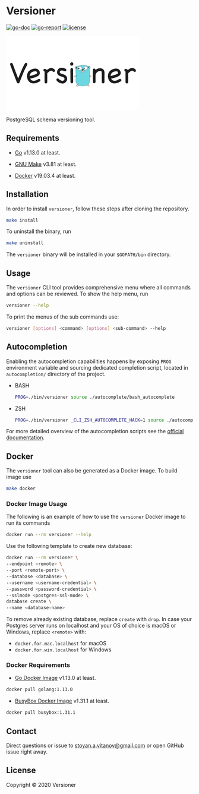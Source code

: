 # Versioner

[![go-doc](https://godoc.org/github.com/vitanovs/versioner?status.svg)](https://pkg.go.dev/github.com/vitanovs/versioner?tab=overview)
[![go-report](https://goreportcard.com/badge/github.com/vitanovs/versioner)](https://goreportcard.com/report/github.com/vitanovs/versioner)
[![license](https://img.shields.io/badge/license-BSD%202--Clause-orange.svg)](https://github.com/vitanovs/versioner/blob/master/LICENSE)

![versioner-logo](https://github.com/vitanovs/versioner/blob/master/doc/images/logo.png)

PostgreSQL schema versioning tool.

## Requirements

* [Go](https://golang.org/) v1.13.0 at least.

* [GNU Make](https://www.gnu.org/software/make/) v3.81 at least.

* [Docker](https://www.docker.com) v19.03.4 at least.

## Installation

In order to install `versioner`, follow these steps after
cloning the repository.

```sh
make install
```

To uninstall the binary, run

```sh
make uninstall
```

The `versioner` binary will be installed in your `$GOPATH/bin` directory.

## Usage

The `versioner` CLI tool provides comprehensive menu where all commands and options can be reviewed. To show the help menu, run

```sh
versioner --help
```

To print the menus of the sub commands use:

```sh
versioner [options] <command> [options] <sub-command> --help
```

## Autocompletion

Enabling the autocompletion capabilities happens by exposing `PROG` environment variable and
sourcing dedicated completion script, located in `autocompletion/` directory of the project.

* BASH

    ```sh
    PROG=./bin/versioner source ./autocomplete/bash_autocomplete
    ```

* ZSH

    ```sh
    PROG=./bin/versioner _CLI_ZSH_AUTOCOMPLETE_HACK=1 source ./autocomplete/zsh_autocomplete
    ```

For more detailed overview of the autocompletion scripts see the [official documentation](https://github.com/urfave/cli/blob/master/docs/v2/manual.md#bash-completion).


## Docker

The `versioner` tool can also be generated as a Docker image. To build image use

```sh
make docker
```

### Docker Image Usage

The following is an example of how to use the `versioner` Docker image to run its commands

```sh
docker run --rm versioner --help
```

Use the following template to create new database:

```sh
docker run --rm versioner \
--endpoint <remote> \
--port <remote-port> \
--database <database> \
--username <username-credential> \
--password <password-credential> \
--sslmode <postgres-ssl-mode> \
database create \
--name <database-name>
```

To remove already existing database, replace `create` with `drop`.
In case your Postgres server runs on localhost and your OS of choice is macOS or Windows, replace `<remote>` with:

* `docker.for.mac.localhost` for macOS
* `docker.for.win.localhost` for Windows

### Docker Requirements

* [Go Docker Image](https://hub.docker.com/_/golang) v1.13.0 at least.

```sh
docker pull golang:1.13.0
```

* [BusyBox Docker Image](https://hub.docker.com/_/busybox) v1.31.1 at least.

```sh
docker pull busybox:1.31.1
```

## Contact

Direct questions or issue to stoyan.a.vitanov@gmail.com or open GitHub issue right away.

## License

Copyright © 2020 Versioner
